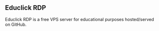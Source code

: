 ## Educlick RDP

Educlick RDP is a free VPS server for educational purposes hosted/served on GitHub.
